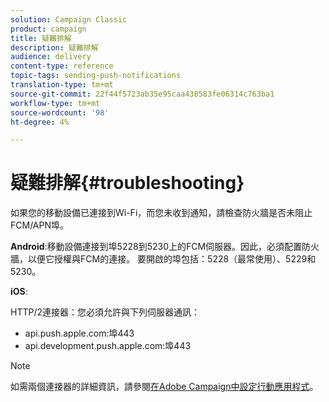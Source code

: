 ```yaml
---
solution: Campaign Classic
product: campaign
title: 疑難排解
description: 疑難排解
audience: delivery
content-type: reference
topic-tags: sending-push-notifications
translation-type: tm+mt
source-git-commit: 22f44f5723ab35e95caa438583fe06314c763ba1
workflow-type: tm+mt
source-wordcount: '98'
ht-degree: 4%

---
```



# 疑難排解{#troubleshooting}

如果您的移動設備已連接到Wi-Fi，而您未收到通知，請檢查防火牆是否未阻止FCM/APN埠。

**Android**:移動設備連接到埠5228到5230上的FCM伺服器。因此，必須配置防火牆，以便它授權與FCM的連接。 要開啟的埠包括：5228（最常使用）、5229和5230。

**iOS**:

HTTP/2連接器：您必須允許與下列伺服器通訊：

* api.push.apple.com:埠443
* api.development.push.apple.com:埠443

>[!NOTE]
>
>如需兩個連接器的詳細資訊，請參閱[在Adobe Campaign中設定行動應用程式](../../delivery/using/configuring-the-mobile-application.md)。

